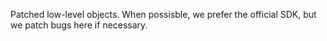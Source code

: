 Patched low-level objects. When possisble, we prefer the official SDK, but we patch bugs here if necessary.